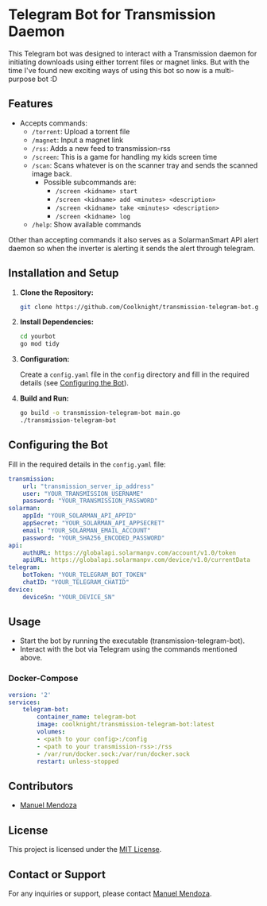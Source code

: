 # Telegram Bot for Transmission Daemon

This Telegram bot was designed to interact with a Transmission daemon for initiating downloads using either torrent files or magnet links. But with the time I've found new exciting ways of using this bot so now is a multi-purpose bot :D

## Features

- Accepts commands:
  - `/torrent`: Upload a torrent file
  - `/magnet`: Input a magnet link
  - `/rss`: Adds a new feed to transmission-rss
  - `/screen`: This is a game for handling my kids screen time
  - `/scan`: Scans whatever is on the scanner tray and sends the scanned image back.
    - Possible subcommands are:
	  -  `/screen <kidname> start`
	  -  `/screen <kidname> add <minutes> <description>`
	  -  `/screen <kidname> take <minutes> <description>`
	  -  `/screen <kidname> log`
  - `/help`: Show available commands

Other than accepting commands it also serves as a SolarmanSmart API alert daemon so when the inverter is alerting it sends the alert through telegram.

## Installation and Setup

1. **Clone the Repository:**

    ```bash
    git clone https://github.com/Coolknight/transmission-telegram-bot.git
    ```

2. **Install Dependencies:**

    ```bash
    cd yourbot
    go mod tidy
    ```

3. **Configuration:**

    Create a `config.yaml` file in the `config` directory and fill in the required details (see [Configuring the Bot](#configuring-the-bot)).

4. **Build and Run:**

    ```bash
    go build -o transmission-telegram-bot main.go
    ./transmission-telegram-bot
    ```

## Configuring the Bot

Fill in the required details in the `config.yaml` file:

```yaml
transmission:
    url: "transmission_server_ip_address"
    user: "YOUR_TRANSMISSION_USERNAME"
    password: "YOUR_TRANSMISSION_PASSWORD"
solarman:
    appId: "YOUR_SOLARMAN_API_APPID"
    appSecret: "YOUR_SOLARMAN_API_APPSECRET"
    email: "YOUR_SOLARMAN_EMAIL_ACCOUNT"
    password: "YOUR_SHA256_ENCODED_PASSWORD"
api:
    authURL: https://globalapi.solarmanpv.com/account/v1.0/token
    apiURL: https://globalapi.solarmanpv.com/device/v1.0/currentData
telegram:
    botToken: "YOUR_TELEGRAM_BOT_TOKEN"
    chatID: "YOUR_TELEGRAM_CHATID"
device:
    deviceSn: "YOUR_DEVICE_SN"
```

## Usage

- Start the bot by running the executable (transmission-telegram-bot).
- Interact with the bot via Telegram using the commands mentioned above.

### Docker-Compose

```yaml
version: '2'
services:
    telegram-bot:
        container_name: telegram-bot
        image: coolknight/transmission-telegram-bot:latest
        volumes:
        - <path to your config>:/config
        - <path to your transmission-rss>:/rss
        - /var/run/docker.sock:/var/run/docker.sock
        restart: unless-stopped
```

## Contributors

- [Manuel Mendoza](https://github.com/Coolknight)


## License

This project is licensed under the [MIT License](LICENSE).

## Contact or Support

For any inquiries or support, please contact [Manuel Mendoza](mailto:manumb@gmail.com).
